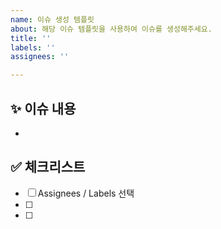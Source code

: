 ```yaml
---
name: 이슈 생성 템플릿
about: 해당 이슈 템플릿을 사용하여 이슈를 생성해주세요.
title: ''
labels: ''
assignees: ''

---
```


<!--- 
❗️ 이슈 제목은 아래의 형식을 맞춰주세요 
- [FEAT] 기능 추가
- [FIX] 에러 수정, 버그 수정
- [CHORE] gradle 세팅, 위의 것 이외에 거의 모든 것
- [DOCS] README, 문서
- [REFACTOR] 코드 리펙토링 (기능 변경 없이 코드만 수정할 때)
- [MODIFY] 코드 수정 (기능의 변화가 있을 때)
-->

## ✨ 이슈 내용

-

## ✅ 체크리스트

- [ ] Assignees / Labels 선택
- [ ] 
- [ ]
